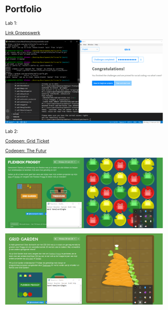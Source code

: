 # Portfolio
Lab 1:

[Link Groepswerk](https://github.com/Warreldie/2imd-dev-advanced-lab1.git)

![Git-it](https://github.com/Warreldie/2imd-webtechadvanced-portfolio/blob/main/lab1%20-%20git/git-screenshot.png)

Lab 2:

[Codepen: Grid Ticket](https://codepen.io/Warrel/pen/mdOLpdq?editors=1100)

[Codepen: The Futur](https://codepen.io/Warrel/pen/vYyjpVa)

![Froggy](https://github.com/Warreldie/2imd-webtechadvanced-portfolio/blob/main/lab2%20-%20grid/FlexboxFroggy.png)

![CSSGarden](https://github.com/Warreldie/2imd-webtechadvanced-portfolio/blob/main/lab2%20-%20grid/GridGarden.png)

